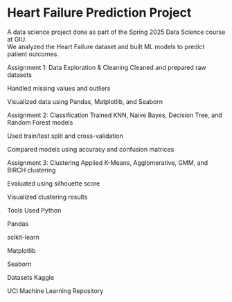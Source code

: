 # Heart Failure Prediction Project

A data science project done as part of the Spring 2025 Data Science course at GIU.  
We analyzed the Heart Failure dataset and built ML models to predict patient outcomes.

Assignment 1: Data Exploration & Cleaning
Cleaned and prepared raw datasets

Handled missing values and outliers

Visualized data using Pandas, Matplotlib, and Seaborn

Assignment 2: Classification
Trained KNN, Naive Bayes, Decision Tree, and Random Forest models

Used train/test split and cross-validation

Compared models using accuracy and confusion matrices

Assignment 3: Clustering
Applied K-Means, Agglomerative, GMM, and BIRCH clustering

Evaluated using silhouette score

Visualized clustering results

Tools Used
Python

Pandas

scikit-learn

Matplotlib

Seaborn

Datasets
Kaggle

UCI Machine Learning Repository
